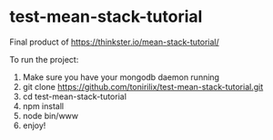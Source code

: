 # test-mean-stack-tutorial
Final product of https://thinkster.io/mean-stack-tutorial/

To run the project: 

1. Make sure you have your mongodb daemon running
2. git clone https://github.com/tonirilix/test-mean-stack-tutorial.git
3. cd test-mean-stack-tutorial
4. npm install
5. node bin/www
6. enjoy!
